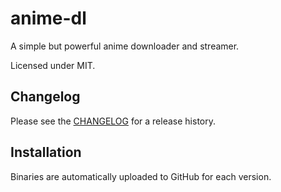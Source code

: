 # anime-dl

A simple but powerful anime downloader and streamer.

Licensed under MIT.

## Changelog

Please see the [CHANGELOG](CHANGELOG.md) for a release history.

## Installation
Binaries are automatically uploaded to GitHub for each version.